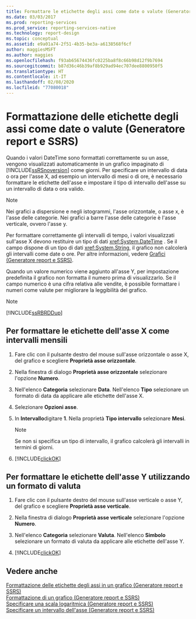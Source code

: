 ```yaml
---
title: Formattare le etichette degli assi come date o valute (Generatore report) | Microsoft Docs
ms.date: 03/03/2017
ms.prod: reporting-services
ms.prod_service: reporting-services-native
ms.technology: report-design
ms.topic: conceptual
ms.assetid: e9a01a74-2f51-4b35-be3a-a6138568f6cf
author: maggiesMSFT
ms.author: maggies
ms.openlocfilehash: f93ab65674436fc0225ba8f8c66b98d12f9b7694
ms.sourcegitcommit: b87d36c46b39af8b929ad94ec707dee8800950f5
ms.translationtype: HT
ms.contentlocale: it-IT
ms.lasthandoff: 02/08/2020
ms.locfileid: "77080018"
---
```

# <a name="format-axis-labels-as-dates-or-currencies-report-builder-and-ssrs"></a>Formattazione delle etichette degli assi come date o valute (Generatore report e SSRS)
Quando i valori DateTime sono formattati correttamente su un asse, vengono visualizzati automaticamente in un grafico impaginato di [!INCLUDE[ssRSnoversion](../../includes/ssrsnoversion-md.md)] come giorni. Per specificare un intervallo di data o ora per l'asse X, ad esempio un intervallo di mesi o di ore, è necessario formattare le etichette dell'asse e impostare il tipo di intervallo dell'asse su un intervallo di data o ora valido.  
  
> [!NOTE]  
>  Nei grafici a dispersione e negli istogrammi, l'asse orizzontale, o asse x, è l'asse delle categorie. Nei grafici a barre l'asse delle categorie è l'asse verticale, ovvero l'asse y.  
  
 Per formattare correttamente gli intervalli di tempo, i valori visualizzati sull'asse X devono restituire un tipo di dati <xref:System.DateTime> . Se il campo dispone di un tipo di dati <xref:System.String>, il grafico non calcolerà gli intervalli come date o ore. Per altre informazioni, vedere [Grafici &#40;Generatore report e SSRS&#41;](../../reporting-services/report-design/charts-report-builder-and-ssrs.md).  
  
 Quando un valore numerico viene aggiunto all'asse Y, per impostazione predefinita il grafico non formatta il numero prima di visualizzarlo. Se il campo numerico è una cifra relativa alle vendite, è possibile formattare i numeri come valute per migliorare la leggibilità del grafico.  
  
> [!NOTE]  
>  [!INCLUDE[ssRBRDDup](../../includes/ssrbrddup-md.md)]  
  
## <a name="to-format-x-axis-labels-as-monthly-intervals"></a>Per formattare le etichette dell'asse X come intervalli mensili  
  
1.  Fare clic con il pulsante destro del mouse sull'asse orizzontale o asse X, del grafico e scegliere **Proprietà asse orizzontale**.  
  
2.  Nella finestra di dialogo **Proprietà asse orizzontale** selezionare l'opzione **Numero**.  
  
3.  Nell'elenco **Categoria** selezionare **Data**. Nell'elenco **Tipo** selezionare un formato di data da applicare alle etichette dell'asse X.  
  
4.  Selezionare **Opzioni asse**.  
  
5.  In **Intervallo**digitare **1**. Nella proprietà **Tipo intervallo** selezionare **Mesi**.  
  
    > [!NOTE]  
    >  Se non si specifica un tipo di intervallo, il grafico calcolerà gli intervalli in termini di giorni.  
  
6.  [!INCLUDE[clickOK](../../includes/clickok-md.md)]  
  
## <a name="to-format-y-axis-labels-using-a-currency-format"></a>Per formattare le etichette dell'asse Y utilizzando un formato di valuta  
  
1.  Fare clic con il pulsante destro del mouse sull'asse verticale o asse Y, del grafico e scegliere **Proprietà asse verticale**.  
  
2.  Nella finestra di dialogo **Proprietà asse verticale** selezionare l'opzione **Numero**.  
  
3.  Nell'elenco **Categoria** selezionare **Valuta**. Nell'elenco **Simbolo** selezionare un formato di valuta da applicare alle etichette dell'asse Y.  
  
4.  [!INCLUDE[clickOK](../../includes/clickok-md.md)]  
  
## <a name="see-also"></a>Vedere anche  
 [Formattazione delle etichette degli assi in un grafico &#40;Generatore report e SSRS&#41;](../../reporting-services/report-design/formatting-axis-labels-on-a-chart-report-builder-and-ssrs.md)   
 [Formattazione di un grafico &#40;Generatore report e SSRS&#41;](../../reporting-services/report-design/formatting-a-chart-report-builder-and-ssrs.md)   
 [Specificare una scala logaritmica &#40;Generatore report e SSRS&#41;](../../reporting-services/report-design/specify-a-logarithmic-scale-report-builder-and-ssrs.md)   
 [Specificare un intervallo dell'asse &#40;Generatore report e SSRS&#41;](../../reporting-services/report-design/specify-an-axis-interval-report-builder-and-ssrs.md)  
  
  
